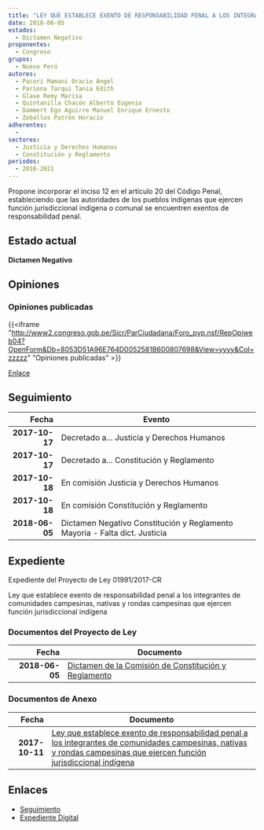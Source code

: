 ```yaml
---
title: "LEY QUE ESTABLECE EXENTO DE RESPONSABILIDAD PENAL A LOS INTEGRANTES DE COMUNIDADES CAMPESINAS, NATIVAS Y RONDAS CAMPESINAS QUE EJERCEN FUNCIÓN JURISDICCIONAL INDÍGENA"
date: 2018-06-05
estados: 
  - Dictamen Negativo
proponentes: 
  - Congreso
grupos: 
  - Nuevo Perú
autores: 
  - Pacori Mamani Oracio Ángel
  - Pariona Tarqui Tania Edith
  - Glave Remy Marisa
  - Quintanilla Chacón Alberto Eugenio
  - Dammert Ego Aguirre Manuel Enrique Ernesto
  - Zeballos Patrón Horacio
adherentes: 
  - 
sectores: 
  - Justicia y Derechos Humanos
  - Constitución y Reglamento
periodos: 
  - 2016-2021
---
```


Propone incorporar el inciso 12 en el artículo 20 del Código Penal, estableciendo que las autoridades de los pueblos indígenas que ejercen función jurisdiccional indígena o comunal se encuentren exentos de responsabilidad penal.


## Estado actual

**Dictamen Negativo**

## Opiniones

### Opiniones publicadas

{{<iframe "http://www2.congreso.gob.pe/Sicr/ParCiudadana/Foro_pvp.nsf/RepOpiweb04?OpenForm&Db=8053D51A96E764D0052581B600807698&View=yyyy&Col=zzzzz" "Opiniones publicadas" >}}

[Enlace](http://www2.congreso.gob.pe/Sicr/ParCiudadana/Foro_pvp.nsf/RepOpiweb04?OpenForm&Db=8053D51A96E764D0052581B600807698&View=yyyy&Col=zzzzz)

## Seguimiento

| Fecha | Evento |
|------:|--------|
| **2017-10-17** | Decretado a... Justicia y Derechos Humanos|
| **2017-10-17** | Decretado a... Constitución y Reglamento|
| **2017-10-18** | En comisión Justicia y Derechos Humanos|
| **2017-10-18** | En comisión Constitución y Reglamento|
| **2018-06-05** | Dictamen Negativo Constitución y Reglamento Mayoria - Falta dict. Justicia|


## Expediente

Expediente del Proyecto de Ley 01991/2017-CR

Ley que establece exento de responsabilidad penal a los integrantes de comunidades campesinas, nativas y rondas campesinas que ejercen función jurisdiccional indígena


### Documentos del Proyecto de Ley

| Fecha | Documento |
|------:|--------|
| **2018-06-05** | [Dictamen de la Comisión de Constitución y Reglamento](http://www.leyes.congreso.gob.pe/Documentos/2016_2021/Dictamenes/Proyectos_de_Ley/01991DC04MAY20180605.pdf) |

### Documentos de Anexo

| Fecha | Documento |
|------:|--------|
| **2017-10-11** | [Ley que establece exento de responsabilidad penal a los integrantes de comunidades campesinas, nativas y rondas campesinas que ejercen función jurisdiccional indígena](http://www.leyes.congreso.gob.pe/Documentos/2016_2021/Proyectos_de_Ley_y_de_Resoluciones_Legislativas/PL0199120171011.PDF) |

## Enlaces 

- [Seguimiento](http://www2.congreso.gob.pe/Sicr/TraDocEstProc/CLProLey2016.nsf/f7fff46988ca05b1052578e100829cc7/80099403635af7b1052581b60077d482?OpenDocument)
- [Expediente Digital](http://www2.congreso.gob.pe/Sicr/TraDocEstProc/CLProLey2016.nsf/f7fff46988ca05b1052578e100829cc7/80099403635af7b1052581b60077d482?OpenDocument&Click=05257FB7005EB655.eb71d0cf91d8294e05256cdf006b5706/$Body/0.1C6C)
